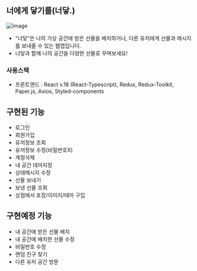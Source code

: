 ## 너에게 닿기를(너닿.)
![image](https://user-images.githubusercontent.com/87600115/184542055-d7264fca-47d8-4b07-a521-17ed88962301.png)
<br/>
- “너닿”은 나의 가상 공간에 받은 선물을 배치하거나, 다른 유저에게 선물과 메시지를 보내줄 수 있는 웹앱입니다. 
- 너닿과 함께 나의 공간을 다양한 선물로 꾸며보세요!

### 사용스택
- 프론트엔드 : React v.18 (React-Typescript), Redux, Redux-Toolkit, Paper.js, Axios, Styled-components

## 구현된 기능
- 로그인
- 회원가입
- 유저정보 조회
- 유저정보 수정(비밀번호X)
- 계정삭제
- 내 공간 테마지정
- 상태메시지 수정
- 선물 보내기
- 보낸 선물 조회
- 상점에서 포장/이미지/테마 구입

## 구현예정 기능
- 내 공간에 받은 선물 배치
- 내 공간에 배치한 선물 수정
- 비밀번호 수정
- 랜덤 친구 찾기
- 다른 유저 공간 방문
